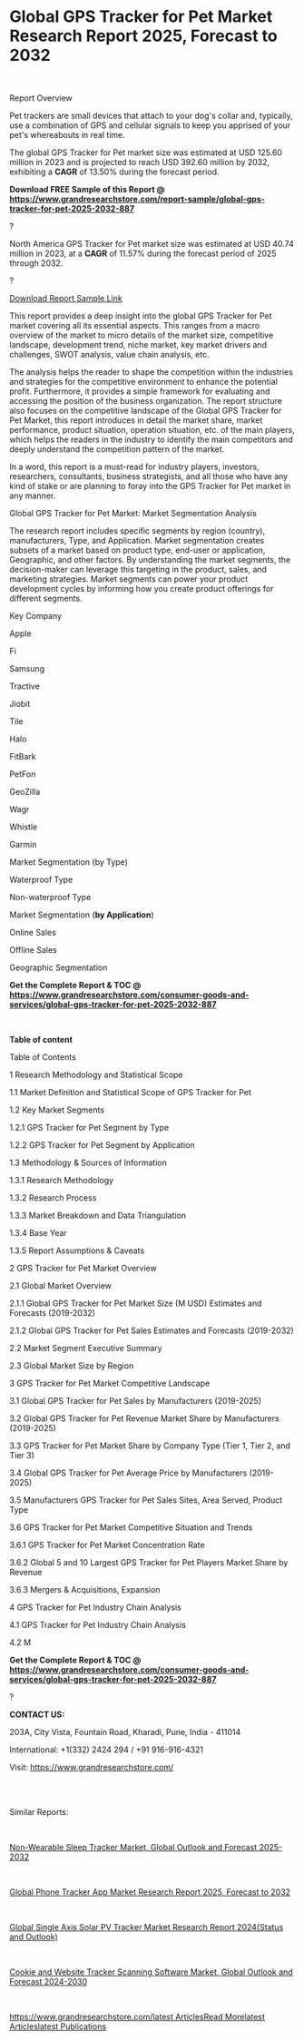 <h1>Global GPS Tracker for Pet Market Research Report 2025, Forecast to 2032</h1><br/><p>Report Overview</p>
 
 
 
 <p>Pet trackers are small devices that attach to your dog&#39;s collar and, typically, use a combination of GPS and cellular signals to keep you apprised of your pet&#39;s whereabouts in real time.</p>
 
 
 
 <p>The global GPS Tracker for Pet market size was estimated at USD 125.60 million in 2023 and is projected to reach USD 392.60 million by 2032, exhibiting a <strong>CAGR</strong> of 13.50% during the forecast period.</p>
 
 
 
 <div><b>Download FREE Sample of this Report @ <a href="https://www.grandresearchstore.com/report-sample/global-gps-tracker-for-pet-2025-2032-887">https://www.grandresearchstore.com/report-sample/global-gps-tracker-for-pet-2025-2032-887</a></b></div>
 
 
 
 <p>? </p>
 
 
 
 <p>North America GPS Tracker for Pet market size was estimated at USD 40.74 million in 2023, at a <strong>CAGR</strong> of 11.57% during the forecast period of 2025 through 2032.</p>
 
 
 
 <p>? </p>
 
 
 
 <p><a href="https://www.grandresearchstore.com/mr-admin/report-sample/global-gps-tracker-for-pet-2025-2032-887">Download Report Sample Link</a></p>
 
 
 
 <p>This report provides a deep insight into the global GPS Tracker for Pet market covering all its essential aspects. This ranges from a macro overview of the market to micro details of the market size, competitive landscape, development trend, niche market, key market drivers and challenges, SWOT analysis, value chain analysis, etc.</p>
 
 
 
 <p>The analysis helps the reader to shape the competition within the industries and strategies for the competitive environment to enhance the potential profit. Furthermore, it provides a simple framework for evaluating and accessing the position of the business organization. The report structure also focuses on the competitive landscape of the Global GPS Tracker for Pet Market, this report introduces in detail the market share, market performance, product situation, operation situation, etc. of the main players, which helps the readers in the industry to identify the main competitors and deeply understand the competition pattern of the market.</p>
 
 
 
 <p>In a word, this report is a must-read for industry players, investors, researchers, consultants, business strategists, and all those who have any kind of stake or are planning to foray into the GPS Tracker for Pet market in any manner.</p>
 
 
 
 <p>Global GPS Tracker for Pet Market: Market Segmentation Analysis</p>
 
 
 
 <p>The research report includes specific segments by region (country), manufacturers, Type, and Application. Market segmentation creates subsets of a market based on product type, end-user or application, Geographic, and other factors. By understanding the market segments, the decision-maker can leverage this targeting in the product, sales, and marketing strategies. Market segments can power your product development cycles by informing how you create product offerings for different segments.</p>
 
 
 
 <p>Key Company</p>
 
 
 
 <p>Apple</p>
 
 
 
 <p>Fi</p>
 
 
 
 <p>Samsung</p>
 
 
 
 <p>Tractive</p>
 
 
 
 <p>Jiobit</p>
 
 
 
 <p>Tile</p>
 
 
 
 <p>Halo</p>
 
 
 
 <p>FitBark</p>
 
 
 
 <p>PetFon</p>
 
 
 
 <p>GeoZilla</p>
 
 
 
 <p>Wagr</p>
 
 
 
 <p>Whistle</p>
 
 
 
 <p>Garmin</p>
 
 
 
 <p>Market Segmentation (by Type)</p>
 
 
 
 <p>Waterproof Type</p>
 
 
 
 <p>Non-waterproof Type</p>
 
 
 
 <p>Market Segmentation (<strong>by Application</strong>)</p>
 
 
 
 <p>Online Sales</p>
 
 
 
 <p>Offline Sales</p>
 
 
 
 <p>Geographic Segmentation</p>
 
 
 
 <div><b>Get the Complete Report & TOC @ <a href="https://www.grandresearchstore.com/consumer-goods-and-services/global-gps-tracker-for-pet-2025-2032-887">https://www.grandresearchstore.com/consumer-goods-and-services/global-gps-tracker-for-pet-2025-2032-887</a></b></div>
 
 
 
 <p><br />
 
 <b>Table of content</b></p>
 
 
 
 <p>Table of Contents<br />
 
 1 Research Methodology and Statistical Scope<br />
 
 1.1 Market Definition and Statistical Scope of GPS Tracker for Pet<br />
 
 1.2 Key Market Segments<br />
 
 1.2.1 GPS Tracker for Pet Segment by Type<br />
 
 1.2.2 GPS Tracker for Pet Segment by Application<br />
 
 1.3 Methodology & Sources of Information<br />
 
 1.3.1 Research Methodology<br />
 
 1.3.2 Research Process<br />
 
 1.3.3 Market Breakdown and Data Triangulation<br />
 
 1.3.4 Base Year<br />
 
 1.3.5 Report Assumptions & Caveats<br />
 
 2 GPS Tracker for Pet Market Overview<br />
 
 2.1 Global Market Overview<br />
 
 2.1.1 Global GPS Tracker for Pet Market Size (M USD) Estimates and Forecasts (2019-2032)<br />
 
 2.1.2 Global GPS Tracker for Pet Sales Estimates and Forecasts (2019-2032)<br />
 
 2.2 Market Segment Executive Summary<br />
 
 2.3 Global Market Size by Region<br />
 
 3 GPS Tracker for Pet Market Competitive Landscape<br />
 
 3.1 Global GPS Tracker for Pet Sales by Manufacturers (2019-2025)<br />
 
 3.2 Global GPS Tracker for Pet Revenue Market Share by Manufacturers (2019-2025)<br />
 
 3.3 GPS Tracker for Pet Market Share by Company Type (Tier 1, Tier 2, and Tier 3)<br />
 
 3.4 Global GPS Tracker for Pet Average Price by Manufacturers (2019-2025)<br />
 
 3.5 Manufacturers GPS Tracker for Pet Sales Sites, Area Served, Product Type<br />
 
 3.6 GPS Tracker for Pet Market Competitive Situation and Trends<br />
 
 3.6.1 GPS Tracker for Pet Market Concentration Rate<br />
 
 3.6.2 Global 5 and 10 Largest GPS Tracker for Pet Players Market Share by Revenue<br />
 
 3.6.3 Mergers & Acquisitions, Expansion<br />
 
 4 GPS Tracker for Pet Industry Chain Analysis<br />
 
 4.1 GPS Tracker for Pet Industry Chain Analysis<br />
 
 4.2 M</p>
 
 
 
 <div><b>Get the Complete Report & TOC @ <a href="https://www.grandresearchstore.com/consumer-goods-and-services/global-gps-tracker-for-pet-2025-2032-887">https://www.grandresearchstore.com/consumer-goods-and-services/global-gps-tracker-for-pet-2025-2032-887</a></b></div>
 
 
 
 <p>? </p>
 
 
 
 <p><b>CONTACT US:</b><br />
 
 203A, City Vista, Fountain Road, Kharadi, Pune, India - 411014<br />
 
 International: +1(332) 2424 294 / +91 916-916-4321<br />
 
 Visit: <a href="https://www.grandresearchstore.com/">https://www.grandresearchstore.com/</a><br />
 
 <br />
 
 <br />
 
 Similar Reports:<br />
 
 <br />
 
 <a href="https://www.grandresearchstore.com/life-sciences/global-nonwearable-sleep-tracker-forecast-2025-2032-399">Non-Wearable Sleep Tracker Market, Global Outlook and Forecast 2025-2032</a><br />
 
 <br />
 
 <a href="https://www.grandresearchstore.com/energy-and-natural-resources/global-phone-tracker-app-2025-2032-129">Global Phone Tracker App Market Research Report 2025, Forecast to 2032</a><br />
 
 <br />
 
 <a href="https://www.grandresearchstore.com/machines/global-single-axis-solar-pv-tracker-2024-913">Global Single Axis Solar PV Tracker Market Research Report 2024(Status and Outlook)</a><br />
 
 <br />
 
 <a href="https://www.grandresearchstore.com/energy-and-natural-resources/global-cookie-website-tracker-scanning-software-forecast-2024-2030-226">Cookie and Website Tracker Scanning Software Market, Global Outlook and Forecast 2024-2030</a><br />
 
 <br />
 
 <a href="https://gyeongbokgung.com">https://www.grandresearchstore.com/</a><a href="https://hallyeomaritime.com">latest Articles</a><a href="https://jingwansa.com">Read More</a><a href="https://nguoiviet.jp/">latest Articles</a><a href="https://www.intelmarketresearch.com/">latest Publications</a></p>